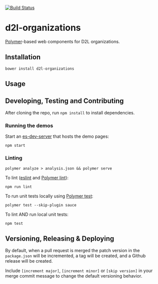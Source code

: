 [![Build Status](https://travis-ci.com/BrightspaceHypermediaComponents/organizations.svg?branch=master)](https://travis-ci.com/BrightspaceHypermediaComponents/organizations)

# d2l-organizations

[Polymer](https://www.polymer-project.org)-based web components for D2L organizations.

## Installation

```shell
bower install d2l-organizations
```

## Usage

## Developing, Testing and Contributing

After cloning the repo, run `npm install` to install dependencies.

### Running the demos

Start an [es-dev-server](https://open-wc.org/developing/es-dev-server.html) that hosts the demo pages:

```shell
npm start
```

### Linting

```shell
polymer analyze > analysis.json && polymer serve
```

To lint ([eslint](http://eslint.org/) and [Polymer lint](https://www.polymer-project.org/2.0/docs/tools/polymer-cli-commands#lint)):

```shell
npm run lint
```

To run unit tests locally using [Polymer test](https://www.polymer-project.org/2.0/docs/tools/polymer-cli-commands#tests):

```shell
polymer test --skip-plugin sauce
```

To lint AND run local unit tests:

```shell
npm test
```

## Versioning, Releasing & Deploying

By default, when a pull request is merged the patch version in the `package.json` will be incremented, a tag will be created, and a Github release will be created.

Include `[increment major]`, `[increment minor]` or `[skip version]` in your merge commit message to change the default versioning behavior.
